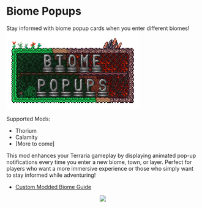 ﻿# Biome Popups

Stay informed with biome popup cards when you enter different biomes!
![Banner](ReadmeBanner.gif)

Supported Mods:
* Thorium
* Calamity
* [More to come]

This mod enhances your Terraria gameplay by displaying animated pop-up notifications every time you enter a new biome, town, or layer.
Perfect for players who want a more immersive experience or those who simply want to stay informed while adventuring!

* [Custom Modded Biome Guide](ModScanGuide.md)

<p align="center" >
<img src="http://i.imgur.com/kdcROYP.png"/>
</p>